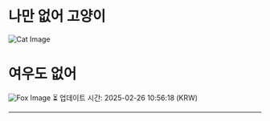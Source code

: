 
# 나만 없어 고양이

![Cat Image](https://cdn2.thecatapi.com/images/7aj.jpg)

# 여우도 없어
![Fox Image](https://randomfox.ca/images/13.jpg)
⏳ 업데이트 시간: 2025-02-26 10:56:18 (KRW)

---
